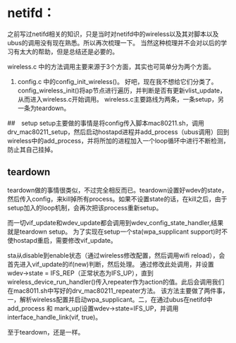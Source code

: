 netifd：
=======

之前写过netifd相关的知识，只是当时对netifd中的wireless以及其对脚本以及ubus的调用没有现在熟悉。所以再次梳理一下。
当然这种梳理并不会对以后的学习有太大的帮助，但是总结还是必要的。

wireless.c 中的方法调用主要来源于3个方面，其实也可简单分为两个方面。
1. config.c 中的config_init_wireless()。
好吧，现在我不想给它们分类了。
config_wireless_init()将ap节点进行遍历，并判断是否有更新vlist_update，从而进入wireless.c开始调用。
wireless.c主要路线为两条，一条setup，另一条为teardown。

##　setup
setup主要做的事情是将config传入脚本mac80211.sh，调用drv_mac80211_setup，然后启动hostapd进程并add_process（ubus调用）回到wireless中的add_process，并将所加的进程加入一个loop循环中进行不断检测，防止其自己挂掉。

## teardown
teardown做的事情很类似，不过完全相反而已。teardown设置好wdev的state，然后传入config，来kill掉所有process。如果不设置state的话，在kill之后，由于setup加入的loop机制，会再次把该process重新setup。

而一切vif_update和wdev_update都会调用到wdev_config_state_handler,结果就是teardown setup。
为了实现在setup一个sta(wpa_supplicant support)时不使hostapd重启，需要修改vif_update。

sta从disable到enable状态（通过wireless修改配置，然后调用wifi reload），会首先进入vif_update的if(new)判断，然后处理。
通过修改此处调用，并设置wdev->state = IFS_REP（正常状态为IFS_UP），直到wireless_device_run_handler()传入repeater作为action的值。此后会调用我们在mac8011.sh中写好的drv_mac80211_repeater方法。
该方法主要做了两件事，一，解析wireless配置并启动wpa_supplicant。二，在通过ubus在netifd中add_process 和 mark_up(设置wdev->state=IFS_UP，并调用interface_handle_link(vif, true)。

至于teardown，还是一样。





